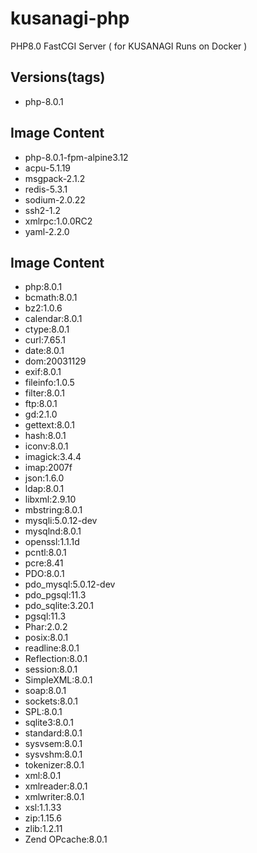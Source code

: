 # kusanagi-php
PHP8.0 FastCGI Server ( for KUSANAGI Runs on Docker )

## Versions(tags)
- php-8.0.1

## Image Content
- php-8.0.1-fpm-alpine3.12
- acpu-5.1.19
- msgpack-2.1.2
- redis-5.3.1
- sodium-2.0.22
- ssh2-1.2
- xmlrpc:1.0.0RC2
- yaml-2.2.0

## Image Content
- php:8.0.1
- bcmath:8.0.1
- bz2:1.0.6
- calendar:8.0.1
- ctype:8.0.1
- curl:7.65.1
- date:8.0.1
- dom:20031129
- exif:8.0.1
- fileinfo:1.0.5
- filter:8.0.1
- ftp:8.0.1
- gd:2.1.0
- gettext:8.0.1
- hash:8.0.1
- iconv:8.0.1
- imagick:3.4.4
- imap:2007f
- json:1.6.0
- ldap:8.0.1
- libxml:2.9.10
- mbstring:8.0.1
- mysqli:5.0.12-dev
- mysqlnd:8.0.1
- openssl:1.1.1d
- pcntl:8.0.1
- pcre:8.41
- PDO:8.0.1
- pdo_mysql:5.0.12-dev
- pdo_pgsql:11.3
- pdo_sqlite:3.20.1
- pgsql:11.3
- Phar:2.0.2
- posix:8.0.1
- readline:8.0.1
- Reflection:8.0.1
- session:8.0.1
- SimpleXML:8.0.1
- soap:8.0.1
- sockets:8.0.1
- SPL:8.0.1
- sqlite3:8.0.1
- standard:8.0.1
- sysvsem:8.0.1
- sysvshm:8.0.1
- tokenizer:8.0.1
- xml:8.0.1
- xmlreader:8.0.1
- xmlwriter:8.0.1
- xsl:1.1.33
- zip:1.15.6
- zlib:1.2.11
- Zend OPcache:8.0.1

